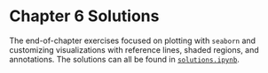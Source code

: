# Chapter 6 Solutions

The end-of-chapter exercises focused on plotting with `seaborn` and customizing visualizations with reference lines, shaded regions, and annotations. The solutions can all be found in [`solutions.ipynb`](./solutions.ipynb).
